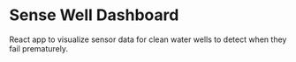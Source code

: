 # Sense Well Dashboard
React app to visualize sensor data for clean water wells to detect when they fail prematurely.
